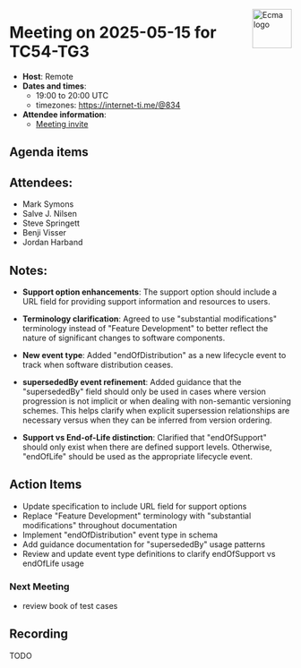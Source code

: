<img src="https://tc54.org/images/ecma.svg" align="right" height="70" alt="Ecma logo" /> <!-- markdownlint-disable-line MD041 -->

# Meeting on 2025-05-15 for TC54-TG3

- **Host**: Remote
- **Dates and times**:
    - 19:00 to 20:00 UTC
    - timezones: https://internet-ti.me/@834
- **Attendee information**:
  - [Meeting invite](https://calendar.google.com/calendar/event?action=TEMPLATE&tmeid=MGNlbWgwcDdoYWtwbjhvZ[…]4f08c63792f2e654f2a7ebc%40group.calendar.google.com&scp=ALL)

## Agenda items

## Attendees:

- Mark Symons
- Salve J. Nilsen
- Steve Springett
- Benji Visser
- Jordan Harband

## Notes:

- **Support option enhancements**: The support option should include a URL field for providing support information and resources to users.

- **Terminology clarification**: Agreed to use "substantial modifications" terminology instead of "Feature Development" to better reflect the nature of significant changes to software components.

- **New event type**: Added "endOfDistribution" as a new lifecycle event to track when software distribution ceases.

- **supersededBy event refinement**: Added guidance that the "supersededBy" field should only be used in cases where version progression is not implicit or when dealing with non-semantic versioning schemes. This helps clarify when explicit supersession relationships are necessary versus when they can be inferred from version ordering.

- **Support vs End-of-Life distinction**: Clarified that "endOfSupport" should only exist when there are defined support levels. Otherwise, "endOfLife" should be used as the appropriate lifecycle event.

## Action Items

- Update specification to include URL field for support options
- Replace "Feature Development" terminology with "substantial modifications" throughout documentation
- Implement "endOfDistribution" event type in schema
- Add guidance documentation for "supersededBy" usage patterns
- Review and update event type definitions to clarify endOfSupport vs endOfLife usage

### Next Meeting

- review book of test cases

## Recording

TODO